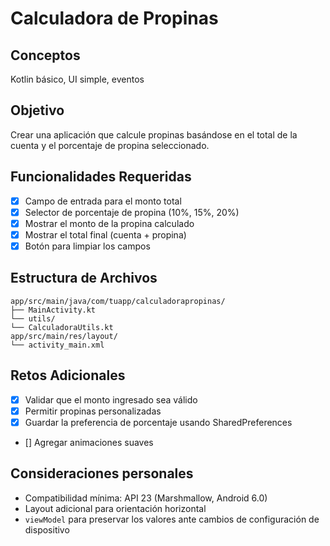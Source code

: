 # Calculadora de Propinas

## Conceptos

Kotlin básico, UI simple, eventos

## Objetivo

Crear una aplicación que calcule propinas basándose en el total de la cuenta y el porcentaje de
propina seleccionado.

## Funcionalidades Requeridas

- [x] Campo de entrada para el monto total
- [x] Selector de porcentaje de propina (10%, 15%, 20%)
- [x] Mostrar el monto de la propina calculado
- [x] Mostrar el total final (cuenta + propina)
- [x] Botón para limpiar los campos

## Estructura de Archivos

```
app/src/main/java/com/tuapp/calculadorapropinas/
├── MainActivity.kt
└── utils/
└── CalculadoraUtils.kt
app/src/main/res/layout/
└── activity_main.xml
```

## Retos Adicionales

- [x] Validar que el monto ingresado sea válido
- [x] Permitir propinas personalizadas
- [x] Guardar la preferencia de porcentaje usando SharedPreferences
- [] Agregar animaciones suaves

## Consideraciones personales

- Compatibilidad mínima: API 23 (Marshmallow, Android 6.0)
- Layout adicional para orientación horizontal
- `viewModel` para preservar los valores ante cambios de configuración de dispositivo
